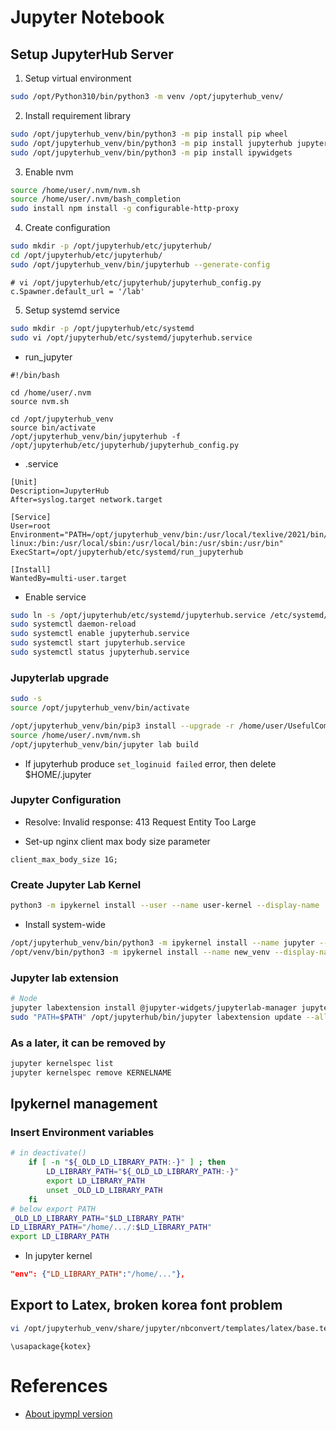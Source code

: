 # Jupyter Notebook

## Setup JupyterHub Server

1. Setup virtual environment

```bash
sudo /opt/Python310/bin/python3 -m venv /opt/jupyterhub_venv/
```

2. Install requirement library

```bash
sudo /opt/jupyterhub_venv/bin/python3 -m pip install pip wheel
sudo /opt/jupyterhub_venv/bin/python3 -m pip install jupyterhub jupyterlab
sudo /opt/jupyterhub_venv/bin/python3 -m pip install ipywidgets
```

3. Enable nvm

```bash
source /home/user/.nvm/nvm.sh
source /home/user/.nvm/bash_completion
sudo install npm install -g configurable-http-proxy
```

4. Create configuration

```bash
sudo mkdir -p /opt/jupyterhub/etc/jupyterhub/
cd /opt/jupyterhub/etc/jupyterhub/
sudo /opt/jupyterhub_venv/bin/jupyterhub --generate-config
```

```
# vi /opt/jupyterhub/etc/jupyterhub/jupyterhub_config.py
c.Spawner.default_url = '/lab'
```

5. Setup systemd service

```bash
sudo mkdir -p /opt/jupyterhub/etc/systemd
sudo vi /opt/jupyterhub/etc/systemd/jupyterhub.service
```

- run\_jupyter

```
#!/bin/bash

cd /home/user/.nvm
source nvm.sh

cd /opt/jupyterhub_venv
source bin/activate
/opt/jupyterhub_venv/bin/jupyterhub -f /opt/jupyterhub/etc/jupyterhub/jupyterhub_config.py
```

- .service

```
[Unit]
Description=JupyterHub
After=syslog.target network.target

[Service]
User=root
Environment="PATH=/opt/jupyterhub_venv/bin:/usr/local/texlive/2021/bin/x86_64-linux:/bin:/usr/local/sbin:/usr/local/bin:/usr/sbin:/usr/bin"
ExecStart=/opt/jupyterhub/etc/systemd/run_jupyterhub

[Install]
WantedBy=multi-user.target
```

- Enable service

```bash
sudo ln -s /opt/jupyterhub/etc/systemd/jupyterhub.service /etc/systemd/system/jupyterhub.service
sudo systemctl daemon-reload
sudo systemctl enable jupyterhub.service
sudo systemctl start jupyterhub.service
sudo systemctl status jupyterhub.service
```

### Jupyterlab upgrade

```bash
sudo -s
source /opt/jupyterhub_venv/bin/activate
```

```bash
/opt/jupyterhub_venv/bin/pip3 install --upgrade -r /home/user/UsefulCommand/Jupyter/requirements.txt
source /home/user/.nvm/nvm.sh
/opt/jupyterhub_venv/bin/jupyter lab build
```

- If jupyterhub produce `set_loginuid failed` error, then delete $HOME/.jupyter


### Jupyter Configuration

- Resolve: Invalid response: 413 Request Entity Too Large

- Set-up nginx client max body size parameter

```
client_max_body_size 1G;
```

### Create Jupyter Lab Kernel

```bash
python3 -m ipykernel install --user --name user-kernel --display-name 'UserKernel'
```

- Install system-wide

```bash
/opt/jupyterhub_venv/bin/python3 -m ipykernel install --name jupyter --display-name 'Jupyter' --prefix=/opt/jupyterhub_venv/
/opt/venv/bin/python3 -m ipykernel install --name new_venv --display-name 'New venv' --prefix=/opt/jupyterhub_venv/
```

### Jupyter lab extension

```bash
# Node
jupyter labextension install @jupyter-widgets/jupyterlab-manager jupyter-matplotlib
sudo "PATH=$PATH" /opt/jupyterhub/bin/jupyter labextension update --all
```

### As a later, it can be removed by

```bash
jupyter kernelspec list
jupyter kernelspec remove KERNELNAME
```


## Ipykernel management

### Insert Environment variables

```bash
# in deactivate()
    if [ -n "${_OLD_LD_LIBRARY_PATH:-}" ] ; then
        LD_LIBRARY_PATH="${_OLD_LD_LIBRARY_PATH:-}"
        export LD_LIBRARY_PATH
        unset _OLD_LD_LIBRARY_PATH
    fi
# below export PATH
_OLD_LD_LIBRARY_PATH="$LD_LIBRARY_PATH"
LD_LIBRARY_PATH="/home/.../:$LD_LIBRARY_PATH"
export LD_LIBRARY_PATH
```

- In jupyter kernel

```json
"env": {"LD_LIBRARY_PATH":"/home/..."},
```

## Export to Latex, broken korea font problem

```bash
vi /opt/jupyterhub_venv/share/jupyter/nbconvert/templates/latex/base.tex.j2
```

```
\usapackage{kotex}
```



# References

- [About ipympl version](https://github.com/matplotlib/ipympl/issues/416)
